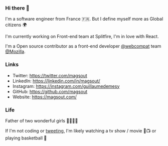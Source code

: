 ### Hi there 👋

I'm a software engineer from France 🇫🇷. But I define myself more as Global citizens 🌍

I'm currently working on Front-end team at Splitfire, I'm in love with React.

I'm a Open source contributor as a front-end developer [@webcompat](https://github.com/webcompat/) team [@Mozilla](https://www.mozilla.org).

### Links

- Twitter: https://twitter.com/magsout
- LinkedIn: https://linkedin.com/in/magsout/
- Instagram: https://instagram.com/guillaumedemesy
- GitHub: https://github.com/magsout
- Website: https://magsout.com/ 


### Life

Father of two wonderful girls 👨‍👩‍👧‍👧‍

If I'm not coding or [tweeting](https://twitter.com/magsout), I'm likely watching a tv show / movie 🎥📺 or playing basketball 🏀

